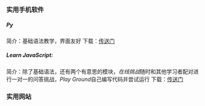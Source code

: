 ### 实用手机软件
##### Py
简介：基础语法教学，界面友好
下载：[传送门][1]
##### Learn JavaScript:
简介：除了基础语法，还有两个有意思的模块，*在线挑战*随时和其他学习者配对进行一对一的问答挑战，*Play Ground*自己编写代码并尝试运行
下载：[传送门][2]
### 实用网站

[1]:	https://itunes.apple.com/us/app/py/id1111105894?mt=8
[2]:	https://itunes.apple.com/us/app/learn-javascript/id952738987?mt=8